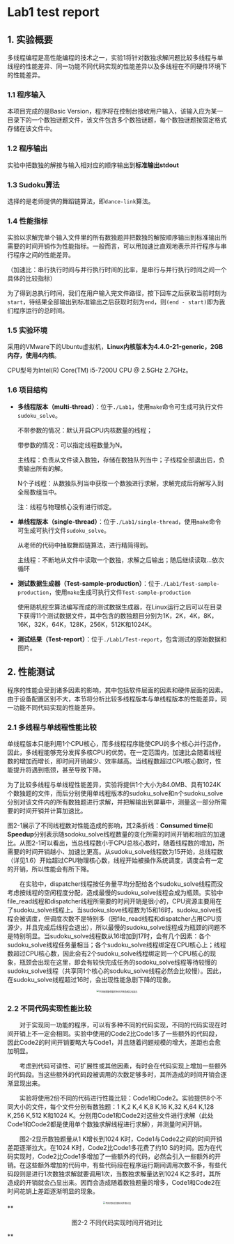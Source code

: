 # Lab1 test report

## 1. 实验概要

多线程编程是高性能编程的技术之一，实验1将针对数独求解问题比较多线程与单线程的性能差异、同一功能不同代码实现的性能差异以及多线程在不同硬件环境下的性能差异。

### 1.1 程序输入
本项目完成的是Basic Version，程序将在控制台接收用户输入，该输入应为某一目录下的一个数独谜题文件，该文件包含多个数独谜题，每个数独谜题按固定格式存储在该文件中。

### 1.2 程序输出

实验中把数独的解按与输入相对应的顺序输出到**标准输出stdout**

### 1.3 Sudoku算法

选择的是老师提供的舞蹈链算法，即`dance-link`算法。

### 1.4 性能指标

实验以求解完单个输入文件里的所有数独题并把数独的解按顺序输出到标准输出所需要的时间开销作为性能指标。一般而言，可以用加速比直观地表示并行程序与串行程序之间的性能差异。

（加速比：串行执行时间与并行执行时间的比率，是串行与并行执行时间之间一个具体的比较指标）

为了得到总执行时间，我们在用户输入完文件路径，按下回车之后获取当前时刻为`start`，待结果全部输出到标准输出之后获取时刻为`end`，则`(end - start)`即为我们程序运行的总时间。

### 1.5 实验环境

采用的VMware下的Ubuntu虚拟机，**Linux内核版本为4.4.0-21-generic，2GB内存，使用4内核**。

CPU型号为Intel(R) Core(TM) i5-7200U CPU @ 2.5GHz 2.7GHz。

### 1.6 项目结构

* **多线程版本（multi-thread）**：位于`./Lab1`，使用`make`命令可生成可执行文件`sudoku_solve`。

  不带参数的情况：默认开启CPU内核数量的线程；

  带参数的情况：可以指定线程数量为N。

  主线程：负责从文件读入数独，存储在数独队列当中；子线程全部退出后，负责输出所有的解。

  N个子线程：从数独队列当中获取一个数独进行求解，求解完成后将解写入到全局数组当中。

  注：线程与物理核心没有进行绑定。

* **单线程版本（single-thread）**：位于`./Lab1/single-thread`，使用`make`命令可生成可执行文件`sudoku_solve`。

  从老师的代码中抽取舞蹈链算法，进行精简得到。

  主线程：不断地从文件中读取一个数独，求解之后输出；随后继续读取...依次循环

* **测试数据生成器（Test-sample-production）**：位于`./Lab1/Test-sample-production`，使用`make`生成可执行文件`Test-sample-production`

  使用随机挖空算法编写而成的测试数据生成器，在Linux运行之后可以在目录下获得11个测试数据文件，其中包含的数独题目分别为1K，2K，4K，8K，16K，32K，64K，128K，256K，512K和1024K。

* **测试结果（Test-report）**：位于`./Lab1/Test-report`，包含测试的原始数据和图片。

## 2. 性能测试

程序的性能会受到诸多因素的影响，其中包括软件层面的因素和硬件层面的因素。由于设备配置区别不大，本节将分析比较多线程版本与单线程版本的性能差异，同一功能不同代码实现的性能差异。

### 2.1 多线程与单线程性能比较

单线程版本只能利用1个CPU核心，而多线程程序能使CPU的多个核心并行运作，因此，多线程能够充分发挥多核CPU的优势。在一定范围内，加速比会随着线程数的增加而增长，即时间开销越少、效率越高。当线程数超过CPU核心数时，性能提升将遇到瓶颈，甚至导致下降。

为了比较多线程与单线程性能差异，实验将提供1个大小为84.0MB、具有1024K个数独题的文件，而后分别使用单线程版本的sudoku_solve和n个sudoku_solve分别对该文件内的所有数独题进行求解，并把解输出到屏幕中，测量这一部分所需要的时间开销并计算加速比。

图2-1展示了不同线程数对性能造成的影响，其2条折线：**Consumed time**和**Speedup**分别表示随sodoku_solve线程数量的变化所需的时间开销和相应的加速比。从图2-1可以看出，当总线程数小于CPU总核心数时，随着线程数的增加，所需要的时间开销越小、加速比更高。从sudoku_solve线程数为15开始，总线程数（详见1.6）开始超过CPU物理核心数，线程开始被操作系统调度，调度会有一定的开销，所以性能会有所下降。

&emsp;&emsp;在实验中，dispatcher线程按任务量平均分配给各个sudoku_solve线程而没考虑按线程的空闲程度分配，造成最慢的sudoku_solve线程会成为瓶颈。实验中file_read线程和dispatcher线程所需要的时间开销是很小的，CPU资源主要用在了sudoku_solve线程上。当sudoku_slove线程数为15和16时，sudoku_solve线程会被调度，但调度次数不是特别多（因file_read线程和dispatcher占用CPU资源少，并且完成后线程会退出），所以最慢的sudoku_solve线程成为瓶颈的问题不是特别明显。当sudoku_solve线程数从16增加到17时，会有几个因素：各个sudoku_solve线程任务量相当；各个sudoku_solve线程绑定在CPU核心上；线程数超过CPU核心数，因此会有2个sudoku_solve线程绑定同一个CPU核心的现象，瓶颈会出现在这里，即会有较快完成任务的sodoku_solve线程等待较慢的sudoku_solve线程（共享同1个核心的soduku_solve线程必然会比较慢）。因此，在sudoku_solve线程超过16时，会出现性能急剧下降的现象。 

<div align="center"><img src="src/不同线程数需要的时间开销及相应加速比.png" alt="不同线程数需要的时间开销及相应加速比" title="不同线程数需要的时间开销及相应加速比" style="zoom:35%;" /></div>


### 2.2 不同代码实现性能比较

&emsp;&emsp;对于实现同一功能的程序，可以有多种不同的代码实现，不同的代码实现在时间开销上不一定会相同。实验中使用的Code2比Code1多了一些额外的代码段，因此Code2的时间开销要略大与Code1，并且随着问题规模的增大，差距也会愈加明显。

&emsp;&emsp;考虑到代码可读性、可扩展性或其他因素，有时会在代码实现上增加一些额外的代码段。当这些额外的代码段被调用的次数足够多时，其所造成的时间开销会逐渐显现出来。

&emsp;&emsp;实验将使用2份不同的代码进行性能比较：Code1和Code2。实验提供8个不同大小的文件，每个文件分别有数独题：1 K,2 K,4 K,8 K,16 K,32 K,64 K,128 K,256 K,512 K和1024 K。分别用Code1和Code2对这些文件进行求解（此处Code1和Code2都是使用单个数独求解线程进行求解），并测量时间开销。

&emsp;&emsp;图2-2显示数独题量从1 K增长到1024 K时，Code1与Code2之间的时间开销差距逐渐拉大。在1024 K时，Code2比Code1多花费了约10 S的时间。因为在代码实现时，Code2比Code1多增加了一些额外的代码，必然会引入一些额外的开销。在这些额外增加的代码中，有些代码段在程序运行期间调用次数不多，有些代码段则是进行1次数独求解就要调用1次，当数独求解量达到1024 K之多时，其所造成的开销就会凸显出来。因而会造成随着数独题量的增多，Code1和Code2在时间花销上差距逐渐明显的现象。

<div align="center"><img src="src/不同代码实现时间开销对比.png" alt="不同代码实现时间开销对比" title="不同代码实现时间开销对比" style="zoom:35%;" /></div>
**<p align="center">图2-2 不同代码实现时间开销对比</p>**